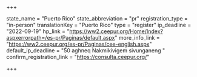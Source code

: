 +++

state_name = "Puerto Rico"
state_abbreviation = "pr"
registration_type = "in-person"
translationKey = "Puerto Rico"
type = "register"
ip_deadline = "2022-09-19"
hp_link = "https://ww2.ceepur.org/Home/Index?aspxerrorpath=/es-pr/Paginas/default.aspx"
more_info_link = "https://ww2.ceepur.org/es-pr/Paginas/cee-english.aspx"
default_ip_deadline = "50 aghneq Nakmikivigem sivunganeng "
confirm_registration_link = "https://consulta.ceepur.org/"

+++